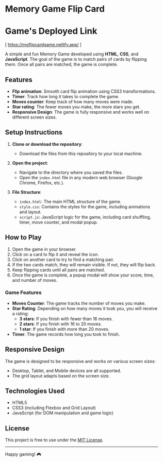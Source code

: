 # Memory Game Flip Card

# Game's Deployed Link
[ https://mgflipcardgame.netlify.app/ ]

A simple and fun Memory Game developed using **HTML**, **CSS**, and **JavaScript**. The goal of the game is to match pairs of cards by flipping them. Once all pairs are matched, the game is complete.

## Features
- **Flip animation**: Smooth card flip animation using CSS3 transformations.
- **Timer**: Track how long it takes to complete the game.
- **Moves counter**: Keep track of how many moves were made.
- **Star rating**: The fewer moves you make, the more stars you get.
- **Responsive Design**: The game is fully responsive and works well on different screen sizes.

## Setup Instructions

1. **Clone or download the repository**:
   - Download the files from this repository to your local machine.

2. **Open the project**:
   - Navigate to the directory where you saved the files.
   - Open the `index.html` file in any modern web browser (Google Chrome, Firefox, etc.).

3. **File Structure**:
   - `index.html`: The main HTML structure of the game.
   - `style.css`: Contains the styles for the game, including animations and layout.
   - `script.js`: JavaScript logic for the game, including card shuffling, timer, move counter, and modal popup.

## How to Play

1. Open the game in your browser.
2. Click on a card to flip it and reveal the icon.
3. Click on another card to try to find a matching pair.
4. If the two cards match, they will remain visible. If not, they will flip back.
5. Keep flipping cards until all pairs are matched.
6. Once the game is complete, a popup modal will show your score, time, and number of moves.

### Game Features
- **Moves Counter**: The game tracks the number of moves you make.
- **Star Rating**: Depending on how many moves it took you, you will receive a rating:
  - **3 stars**: If you finish with fewer than 16 moves.
  - **2 stars**: If you finish with 16 to 20 moves.
  - **1 star**: If you finish with more than 20 moves.
- **Timer**: The game records how long you took to finish.

## Responsive Design
The game is designed to be responsive and works on various screen sizes:
- Desktop, Tablet, and Mobile devices are all supported.
- The grid layout adapts based on the screen size.

## Technologies Used
- HTML5
- CSS3 (including Flexbox and Grid Layout)
- JavaScript (for DOM manipulation and game logic)

## License
This project is free to use under the [MIT License](https://opensource.org/licenses/MIT).

---

Happy gaming! 🎮


